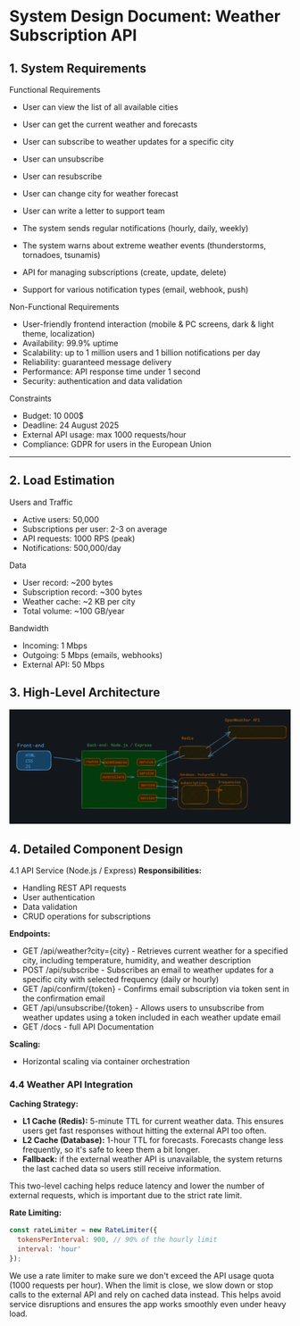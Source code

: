 # System Design Document: Weather Subscription API

## 1. System Requirements
Functional Requirements
- User can view the list of all available cities
- User can get the current weather and forecasts
- User can subscribe to weather updates for a specific city
- User can unsubscribe
- User can resubscribe
- User can change city for weather forecast  
- User can write a letter to support team

- The system sends regular notifications (hourly, daily, weekly)
- The system warns about extreme weather events (thunderstorms, tornadoes, tsunamis)
- API for managing subscriptions (create, update, delete)
- Support for various notification types (email, webhook, push)

Non-Functional Requirements
- User-friendly frontend interaction (mobile & PC screens, dark & light theme, localization)
- Availability: 99.9% uptime
- Scalability: up to 1 million users and 1 billion notifications per day
- Reliability: guaranteed message delivery
- Performance: API response time under 1 second
- Security: authentication and data validation

Constraints
- Budget: 10 000$
- Deadline: 24 August 2025
- External API usage: max 1000 requests/hour
- Compliance: GDPR for users in the European Union

---

## 2. Load Estimation
Users and Traffic
- Active users: 50,000
- Subscriptions per user: 2-3 on average
- API requests: 1000 RPS (peak)
- Notifications: 500,000/day

Data
- User record: ~200 bytes
- Subscription record: ~300 bytes
- Weather cache: ~2 KB per city
- Total volume: ~100 GB/year

Bandwidth
- Incoming: 1 Mbps
- Outgoing: 5 Mbps (emails, webhooks)
- External API: 50 Mbps

## 3. High-Level Architecture
![High-Level Architecture](https://github.com/GenesisEducationKyiv/software-engineering-school-5-0-kvachikk/blob/hw-2-system-design/docs/High-level-architech.png?raw=true)

## 4. Detailed Component Design

4.1 API Service (Node.js / Express)
**Responsibilities:**
- Handling REST API requests
- User authentication
- Data validation
- CRUD operations for subscriptions

**Endpoints:**
- GET /api/weather?city={city} - Retrieves current weather for a specified city, including temperature, humidity, and weather description
- POST /api/subscribe - Subscribes an email to weather updates for a specific city with selected frequency (daily or hourly)
- GET /api/confirm/{token} - Confirms email subscription via token sent in the confirmation email
- GET /api/unsubscribe/{token} - Allows users to unsubscribe from weather updates using a token included in each weather update email
- GET /docs - full API Documentation

**Scaling:**
- Horizontal scaling via container orchestration

### 4.4 Weather API Integration

**Caching Strategy:**
- **L1 Cache (Redis):** 5-minute TTL for current weather data. This ensures users get fast responses without hitting the external API too often.
- **L2 Cache (Database):** 1-hour TTL for forecasts. Forecasts change less frequently, so it's safe to keep them a bit longer.
- **Fallback:** if the external weather API is unavailable, the system returns the last cached data so users still receive information.

This two-level caching helps reduce latency and lower the number of external requests, which is important due to the strict rate limit.

**Rate Limiting:**
```javascript
const rateLimiter = new RateLimiter({
  tokensPerInterval: 900, // 90% of the hourly limit
  interval: 'hour'
});
````

We use a rate limiter to make sure we don't exceed the API usage quota (1000 requests per hour). When the limit is close, we slow down or stop calls to the external API and rely on cached data instead. This helps avoid service disruptions and ensures the app works smoothly even under heavy load.
